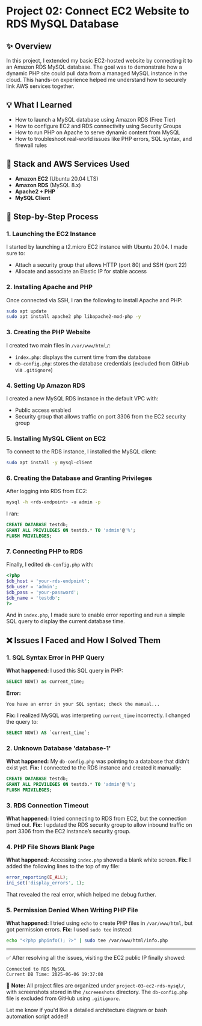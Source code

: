 # Project 02: Connect EC2 Website to RDS MySQL Database

## ✨ Overview

In this project, I extended my basic EC2-hosted website by connecting it to an Amazon RDS MySQL database. The goal was to demonstrate how a dynamic PHP site could pull data from a managed MySQL instance in the cloud. This hands-on experience helped me understand how to securely link AWS services together.

## 💡 What I Learned

* How to launch a MySQL database using Amazon RDS (Free Tier)
* How to configure EC2 and RDS connectivity using Security Groups
* How to run PHP on Apache to serve dynamic content from MySQL
* How to troubleshoot real-world issues like PHP errors, SQL syntax, and firewall rules

## 🚀 Stack and AWS Services Used

* **Amazon EC2** (Ubuntu 20.04 LTS)
* **Amazon RDS** (MySQL 8.x)
* **Apache2 + PHP**
* **MySQL Client**

## 🔧 Step-by-Step Process

### 1. Launching the EC2 Instance

I started by launching a t2.micro EC2 instance with Ubuntu 20.04. I made sure to:

* Attach a security group that allows HTTP (port 80) and SSH (port 22)
* Allocate and associate an Elastic IP for stable access

### 2. Installing Apache and PHP

Once connected via SSH, I ran the following to install Apache and PHP:

```bash
sudo apt update
sudo apt install apache2 php libapache2-mod-php -y
```

### 3. Creating the PHP Website

I created two main files in `/var/www/html/`:

* `index.php`: displays the current time from the database
* `db-config.php`: stores the database credentials (excluded from GitHub via `.gitignore`)

### 4. Setting Up Amazon RDS

I created a new MySQL RDS instance in the default VPC with:

* Public access enabled
* Security group that allows traffic on port 3306 from the EC2 security group

### 5. Installing MySQL Client on EC2

To connect to the RDS instance, I installed the MySQL client:

```bash
sudo apt install -y mysql-client
```

### 6. Creating the Database and Granting Privileges

After logging into RDS from EC2:

```bash
mysql -h <rds-endpoint> -u admin -p
```

I ran:

```sql
CREATE DATABASE testdb;
GRANT ALL PRIVILEGES ON testdb.* TO 'admin'@'%';
FLUSH PRIVILEGES;
```

### 7. Connecting PHP to RDS

Finally, I edited `db-config.php` with:

```php
<?php
$db_host = 'your-rds-endpoint';
$db_user = 'admin';
$db_pass = 'your-password';
$db_name = 'testdb';
?>
```

And in `index.php`, I made sure to enable error reporting and run a simple SQL query to display the current database time.

## ❌ Issues I Faced and How I Solved Them

### 1. **SQL Syntax Error in PHP Query**

**What happened:** I used this SQL query in PHP:

```sql
SELECT NOW() as current_time;
```

**Error:**

```text
You have an error in your SQL syntax; check the manual...
```

**Fix:** I realized MySQL was interpreting `current_time` incorrectly. I changed the query to:

```sql
SELECT NOW() AS `current_time`;
```

### 2. **Unknown Database 'database-1'**

**What happened:** My `db-config.php` was pointing to a database that didn’t exist yet.
**Fix:** I connected to the RDS instance and created it manually:

```sql
CREATE DATABASE testdb;
GRANT ALL PRIVILEGES ON testdb.* TO 'admin'@'%';
FLUSH PRIVILEGES;
```

### 3. **RDS Connection Timeout**

**What happened:** I tried connecting to RDS from EC2, but the connection timed out.
**Fix:** I updated the RDS security group to allow inbound traffic on port 3306 from the EC2 instance’s security group.

### 4. **PHP File Shows Blank Page**

**What happened:** Accessing `index.php` showed a blank white screen.
**Fix:** I added the following lines to the top of my file:

```php
error_reporting(E_ALL);
ini_set('display_errors', 1);
```

That revealed the real error, which helped me debug further.

### 5. **Permission Denied When Writing PHP File**

**What happened:** I tried using `echo` to create PHP files in `/var/www/html`, but got permission errors.
**Fix:** I used `sudo tee` instead:

```bash
echo "<?php phpinfo(); ?>" | sudo tee /var/www/html/info.php
```

---

✅ After resolving all the issues, visiting the EC2 public IP finally showed:

```
Connected to RDS MySQL
Current DB Time: 2025-06-06 19:37:08
```

📁 **Note:** All project files are organized under `project-03-ec2-rds-mysql/`, with screenshots stored in the `/screenshots` directory. The `db-config.php` file is excluded from GitHub using `.gitignore`.

Let me know if you'd like a detailed architecture diagram or bash automation script added!

